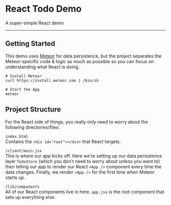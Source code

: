 # React Todo Demo

A super-simple React demo

----

## Getting Started

This demo uses [Meteor](http://meteor.com) for data persistence, but the project separates the Meteor-specific code & logic as much as possible so you can focus on understanding what React is doing.

```
# Install Meteor
curl https://install.meteor.com | /bin/sh

# Start the App
meteor
```

## Project Structure

For the React side of things, you really only need to worry about the following directories/files:

`index.html`  
Contains the `<div id="root"></div>` that React targets.

`/client/main.jsx`  
This is where our app kicks off. Here we're setting up our data persistence layer `TodoStore` (which you don't need to worry about unless you want to) then telling our app to render our React `<App />` component every time the data changes. Finally, we render `<App />` for the first time when Meteor starts up.

`/lib/components`  
All of our React components live in here. `app.jsx` is the root component that sets up everything else. 